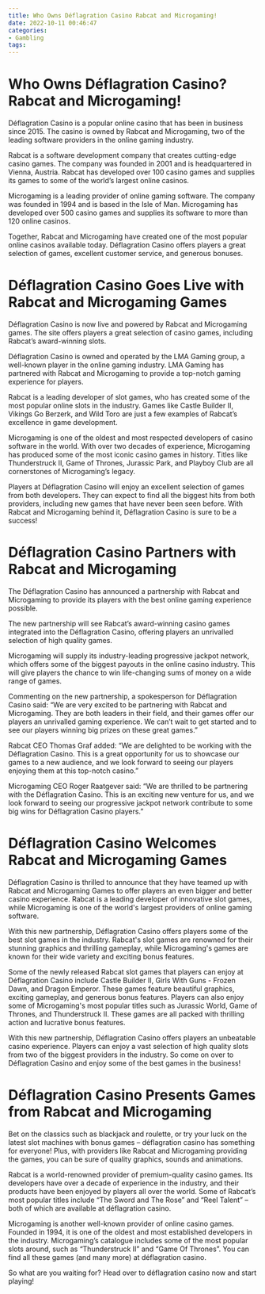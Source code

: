 ```yaml
---
title: Who Owns Déflagration Casino Rabcat and Microgaming!
date: 2022-10-11 00:46:47
categories:
- Gambling
tags:
---
```



#  Who Owns Déflagration Casino? Rabcat and Microgaming!

Déflagration Casino is a popular online casino that has been in business since 2015. The casino is owned by Rabcat and Microgaming, two of the leading software providers in the online gaming industry.

Rabcat is a software development company that creates cutting-edge casino games. The company was founded in 2001 and is headquartered in Vienna, Austria. Rabcat has developed over 100 casino games and supplies its games to some of the world’s largest online casinos.

Microgaming is a leading provider of online gaming software. The company was founded in 1994 and is based in the Isle of Man. Microgaming has developed over 500 casino games and supplies its software to more than 120 online casinos.

Together, Rabcat and Microgaming have created one of the most popular online casinos available today. Déflagration Casino offers players a great selection of games, excellent customer service, and generous bonuses.

#  Déflagration Casino Goes Live with Rabcat and Microgaming Games

Déflagration Casino is now live and powered by Rabcat and Microgaming games. The site offers players a great selection of casino games, including Rabcat’s award-winning slots.

Déflagration Casino is owned and operated by the LMA Gaming group, a well-known player in the online gaming industry. LMA Gaming has partnered with Rabcat and Microgaming to provide a top-notch gaming experience for players.

Rabcat is a leading developer of slot games, who has created some of the most popular online slots in the industry. Games like Castle Builder II, Vikings Go Berzerk, and Wild Toro are just a few examples of Rabcat’s excellence in game development.

Microgaming is one of the oldest and most respected developers of casino software in the world. With over two decades of experience, Microgaming has produced some of the most iconic casino games in history. Titles like Thunderstruck II, Game of Thrones, Jurassic Park, and Playboy Club are all cornerstones of Microgaming’s legacy.

Players at Déflagration Casino will enjoy an excellent selection of games from both developers. They can expect to find all the biggest hits from both providers, including new games that have never been seen before. With Rabcat and Microgaming behind it, Déflagration Casino is sure to be a success!

#  Déflagration Casino Partners with Rabcat and Microgaming

The Déflagration Casino has announced a partnership with Rabcat and Microgaming to provide its players with the best online gaming experience possible.

The new partnership will see Rabcat’s award-winning casino games integrated into the Déflagration Casino, offering players an unrivalled selection of high quality games.

Microgaming will supply its industry-leading progressive jackpot network, which offers some of the biggest payouts in the online casino industry. This will give players the chance to win life-changing sums of money on a wide range of games.

 Commenting on the new partnership, a spokesperson for Déflagration Casino said: “We are very excited to be partnering with Rabcat and Microgaming. They are both leaders in their field, and their games offer our players an unrivalled gaming experience. We can’t wait to get started and to see our players winning big prizes on these great games.”

Rabcat CEO Thomas Graf added: “We are delighted to be working with the Déflagration Casino. This is a great opportunity for us to showcase our games to a new audience, and we look forward to seeing our players enjoying them at this top-notch casino.”

Microgaming CEO Roger Raatgever said: “We are thrilled to be partnering with the Déflagration Casino. This is an exciting new venture for us, and we look forward to seeing our progressive jackpot network contribute to some big wins for Déflagration Casino players.”

#  Déflagration Casino Welcomes Rabcat and Microgaming Games

Déflagration Casino is thrilled to announce that they have teamed up with Rabcat and Microgaming Games to offer players an even bigger and better casino experience. Rabcat is a leading developer of innovative slot games, while Microgaming is one of the world's largest providers of online gaming software.

With this new partnership, Déflagration Casino offers players some of the best slot games in the industry. Rabcat's slot games are renowned for their stunning graphics and thrilling gameplay, while Microgaming's games are known for their wide variety and exciting bonus features.

Some of the newly released Rabcat slot games that players can enjoy at Déflagration Casino include Castle Builder II, Girls With Guns - Frozen Dawn, and Dragon Emperor. These games feature beautiful graphics, exciting gameplay, and generous bonus features. Players can also enjoy some of Microgaming's most popular titles such as Jurassic World, Game of Thrones, and Thunderstruck II. These games are all packed with thrilling action and lucrative bonus features.

With this new partnership, Déflagration Casino offers players an unbeatable casino experience. Players can enjoy a vast selection of high quality slots from two of the biggest providers in the industry. So come on over to Déflagration Casino and enjoy some of the best games in the business!

#  Déflagration Casino Presents Games from Rabcat and Microgaming

Bet on the classics such as blackjack and roulette, or try your luck on the latest slot machines with bonus games – déflagration casino has something for everyone! Plus, with providers like Rabcat and Microgaming providing the games, you can be sure of quality graphics, sounds and animations.

Rabcat is a world-renowned provider of premium-quality casino games. Its developers have over a decade of experience in the industry, and their products have been enjoyed by players all over the world. Some of Rabcat’s most popular titles include “The Sword and The Rose” and “Reel Talent” – both of which are available at déflagration casino.

Microgaming is another well-known provider of online casino games. Founded in 1994, it is one of the oldest and most established developers in the industry. Microgaming’s catalogue includes some of the most popular slots around, such as “Thunderstruck II” and “Game Of Thrones”. You can find all these games (and many more) at déflagration casino.

So what are you waiting for? Head over to déflagration casino now and start playing!